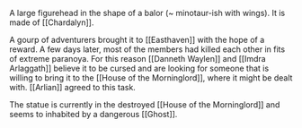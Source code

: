 A large figurehead in the shape of a balor (~ minotaur-ish with wings). It is made of [[Chardalyn]].

A gourp of adventurers brought it to [[Easthaven]] with the hope of a reward. A few days later, most of the members had killed each other in fits of extreme paranoya.
For this reason [[Danneth Waylen]] and [[Imdra Arlaggath]] believe it to be cursed and are looking for someone that is willing to bring it to the [[House of the Morninglord]], where it might be dealt with. [[Arlian]] agreed to this task.

The statue is currently in the destroyed [[House of the Morninglord]] and seems to inhabited by a dangerous [[Ghost]].